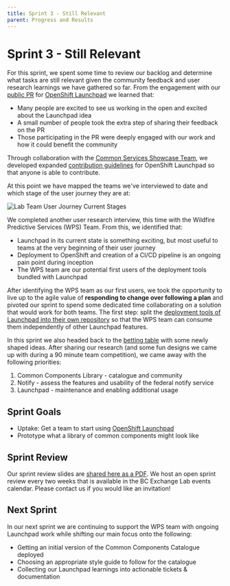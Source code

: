 ```yaml
---
title: Sprint 3 - Still Relevant
parent: Progress and Results
---
```

# Sprint 3 - Still Relevant
For this sprint, we spent some time to review our backlog and determine what tasks are still relevant given the community feedback and user research learnings we have gathered so far. From the engagement with our [public PR](https://github.com/bcgov/openshift-launchpad/pull/30) for [OpenShift Launchpad](https://github.com/bcgov/openshift-launchpad) we learned that:
- Many people are excited to see us working in the open and excited about the Launchpad idea
- A small number of people took the extra step of sharing their feedback on the PR
- Those participating in the PR were deeply engaged with our work and how it could benefit the community

Through collaboration with the [Common Services Showcase Team](https://bcgov.github.io/common-service-showcase/), we developed expanded [contribution guidelines](https://github.com/bcgov/openshift-launchpad/blob/master/CONTRIBUTING.md) for OpenShift Launchpad so that anyone is able to contribute.

At this point we have mapped the teams we've interviewed to date and which stage of the user journey they are at:

![Lab Team User Journey Current Stages](https://bcgov.github.io/common-components-wiki/media/user_research/User_Journey_Stages_2020_03_11.png)

We completed another user research interview, this time with the Wildfire Predictive Services (WPS) Team. From this, we identified that:
- Launchpad in its current state is something exciting, but most useful to teams at the very beginning of their user journey
- Deployment to OpenShift and creation of a CI/CD pipeline is an ongoing pain point during inception
- The WPS team are our potential first users of the deployment tools bundled with Launchpad

After identifying the WPS team as our first users, we took the opportunity to live up to the agile value of **responding to change over following a plan** and pivoted our sprint to spend some dedicated time collaborating on a solution that would work for both teams. The first step: split the [deployment tools of Launchpad into their own repository](https://github.com/bcgov/openshift-launchpad-deployment) so that the WPS team can consume them independently of other Launchpad features.

In this sprint we also headed back to the [betting table](https://bcgov.github.io/common-components-wiki/#how-we-work) with some newly shaped ideas. After sharing our research (and some fun designs we came up with during a 90 minute team competition), we came away with the following priorities:
1. Common Components Library - catalogue and community
1. Notify - assess the features and usability of the federal notify service
1. Launchpad - maintenance and enabling additional usage

## Sprint Goals
- Uptake: Get a team to start using [OpenShift Launchpad](https://github.com/bcgov/openshift-launchpad)
- Prototype what a library of common components might look like

## Sprint Review
Our sprint review slides are [shared here as a PDF](https://bcgov.github.io/common-components-wiki/media/sprint_slides/CoCo_Sprint_3-Still_Relevant.pdf). We host an open sprint review every two weeks that is available in the BC Exchange Lab events calendar. Please contact us if you would like an invitation!

## Next Sprint
In our next sprint we are continuing to support the WPS team with ongoing Launchpad work while shifting our main focus onto the following:

- Getting an initial version of the Common Components Catalogue deployed
- Choosing an appropriate style guide to follow for the catalogue
- Collecting our Launchpad learnings into actionable tickets & documentation